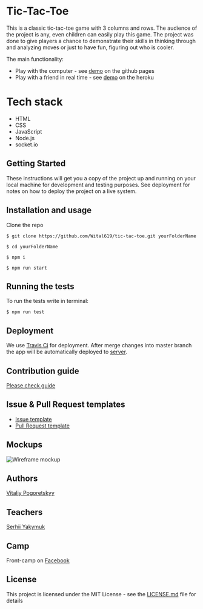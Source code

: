 # Tic-Tac-Toe

This is a classic tic-tac-toe game with 3 columns and rows.
The audience of the project is any, even children can easily play this game.
The project was done to give players a chance to demonstrate their skills in thinking through and analyzing moves or just to have fun, figuring out who is cooler.

The main functionality:
- Play with the computer - see [demo](https://wital619.github.io/tic-tac-toe/) on the github pages
- Play with a friend in real time - see [demo](https://tic-tac-toe-wital619.herokuapp.com/) on the heroku

# Tech stack
 - HTML
 - CSS
 - JavaScript
 - Node.js
 - socket.io

## Getting Started
These instructions will get you a copy of the project up and running on your local machine for development and testing purposes. See deployment for notes on how to deploy the project on a live system.

## Installation and usage

Clone the repo

```
$ git clone https://github.com/Wital619/tic-tac-toe.git yourFolderName
```

```
$ cd yourFolderName
```

```
$ npm i
```

```
$ npm run start
```

## Running the tests

To run the tests write in terminal: 

```
$ npm run test
```

## Deployment

We use [Travis Ci](https://travis-ci.org/) for deployment. 
After merge changes into master branch the app will be automatically deployed to [server](https://wital619.github.io/tic-tac-toe/).

## Contribution guide

[Please check guide](https://github.com/Wital619/tic-tac-toe/blob/master/.github/CONTRIBUTING.md)

## Issue & Pull Request templates

  * [Issue template](https://github.com/Wital619/tic-tac-toe/blob/master/.github/ISSUE_TEMPLATE.md)
  * [Pull Request template](https://github.com/Wital619/tic-tac-toe/blob/master/.github/PULL_REQUEST_TEMPLATE.md)

## Mockups

![Wireframe mockup](https://i.imgur.com/HnbVqlx.png)

## Authors

[Vitaliy Pogoretskyy](https://github.com/Wital619)

## Teachers

[Serhii Yakymuk](https://github.com/serhii-yakymuk)

## Camp
Front-camp on [Facebook](https://www.facebook.com/groups/270300106928894)

## License

This project is licensed under the MIT License - see the [LICENSE.md](LICENSE.md) file for details

